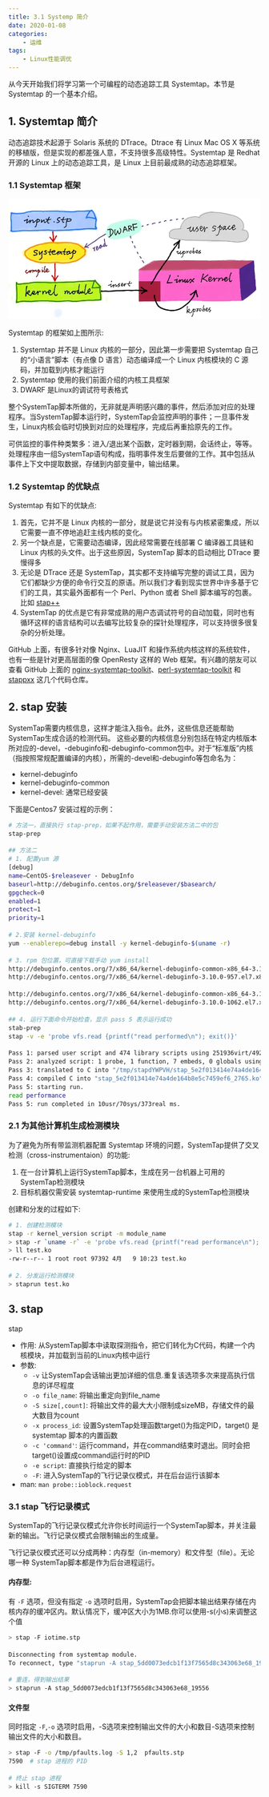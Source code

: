 ```yaml
---
title: 3.1 Systemp 简介
date: 2020-01-08
categories:
    - 运维
tags:
    - Linux性能调优
---
```


从今天开始我们将学习第一个可编程的动态追踪工具 Systemtap。本节是 Systemtap 的一个基本介绍。
<!-- more -->

## 1. Systemtap 简介
动态追踪技术起源于 Solaris 系统的 DTrace。Dtrace 有 Linux  Mac OS X 等系统的移植版，但是实现的都差强人意，不支持很多高级特性。Systemtap 是 Redhat 开源的 Linux 上的动态追踪工具，是 Linux 上目前最成熟的动态追踪框架。

### 1.1 Systemtap 框架
![systemtap-works](/images/linux_pf/how-systemtap-works.webp)

Systemtap 的框架如上图所示:
1. Systemtap 并不是 Linux 内核的一部分，因此第一步需要把 Systemtap 自己的“小语言”脚本（有点像 D 语言）动态编译成一个 Linux 内核模块的 C 源码，并加载到内核才能运行
2. Systemtap 使用的我们前面介绍的内核工具框架
3. DWARF 是Linux的调试符号表格式

整个SystemTap脚本所做的，无非就是声明感兴趣的事件，然后添加对应的处理程序。当SystemTap脚本运行时，SystemTap会监控声明的事件；一旦事件发生，Linux内核会临时切换到对应的处理程序，完成后再重拾原先的工作。

可供监控的事件种类繁多：进入/退出某个函数，定时器到期，会话终止，等等。处理程序由一组SystemTap语句构成，指明事件发生后要做的工作。其中包括从事件上下文中提取数据，存储到内部变量中，输出结果。

### 1.2 Systemtap 的优缺点
Systemtap 有如下的优缺点:
1. 首先，它并不是 Linux 内核的一部分，就是说它并没有与内核紧密集成，所以它需要一直不停地追赶主线内核的变化。
2. 另一个缺点是，它需要动态编译，因此经常需要在线部署 C 编译器工具链和 Linux 内核的头文件。出于这些原因，SystemTap 脚本的启动相比 DTrace 要慢得多
3. 无论是 DTrace 还是 SystemTap，其实都不支持编写完整的调试工具，因为它们都缺少方便的命令行交互的原语。所以我们才看到现实世界中许多基于它们的工具，其实最外面都有一个 Perl、Python 或者 Shell 脚本编写的包裹。比如 [stap++](https://github.com/openresty/stapxx)
4. SystemTap 的优点是它有非常成熟的用户态调试符号的自动加载，同时也有循环这样的语言结构可以去编写比较复杂的探针处理程序，可以支持很多很复杂的分析处理。

 GitHub 上面，有很多针对像 Nginx、LuaJIT 和操作系统内核这样的系统软件，也有一些是针对更高层面的像 OpenResty 这样的 Web 框架。有兴趣的朋友可以查看 GitHub 上面的 [nginx-systemtap-toolkit](https://github.com/openresty/nginx-systemtap-toolkit)、[perl-systemtap-toolkit](https://github.com/agentzh/perl-systemtap-toolkit) 和 [stappxx](https://github.com/openresty/stapxx) 这几个代码仓库。
 
## 2. stap 安装
SystemTap需要内核信息，这样才能注入指令。此外，这些信息还能帮助SystemTap生成合适的检测代码。
这些必要的内核信息分别包括在特定内核版本所对应的-devel，-debuginfo和-debuginfo-common包中。对于“标准版”内核（指按照常规配置编译的内核），所需的-devel和-debuginfo等包命名为：
- kernel-debuginfo
- kernel-debuginfo-common
- kernel-devel: 通常已经安装

下面是Centos7 安装过程的示例：

```bash
# 方法一，直接执行 stap-prep，如果不起作用，需要手动安装方法二中的包
stap-prep

## 方法二
# 1. 配置yum 源
[debug]
name=CentOS-$releasever - DebugInfo
baseurl=http://debuginfo.centos.org/$releasever/$basearch/
gpgcheck=0
enabled=1
protect=1
priority=1

# 2.安装 kernel-debuginfo
yum --enablerepo=debug install -y kernel-debuginfo-$(uname -r)

# 3. rpm 包位置，可直接下载手动 yum install 
http://debuginfo.centos.org/7/x86_64/kernel-debuginfo-common-x86_64-3.10.0-957.el7.x86_64.rpm
http://debuginfo.centos.org/7/x86_64/kernel-debuginfo-3.10.0-957.el7.x86_64.rpm

http://debuginfo.centos.org/7/x86_64/kernel-debuginfo-common-x86_64-3.10.0-1062.el7.x86_64.rpm
http://debuginfo.centos.org/7/x86_64/kernel-debuginfo-3.10.0-1062.el7.x86_64.rpm

## 4. 运行下面命令开始检查，显示 pass 5 表示运行成功
stab-prep
stap -v -e 'probe vfs.read {printf("read performed\n"); exit()}'

Pass 1: parsed user script and 474 library scripts using 251936virt/49240res/3488shr/45992data kb, in 80usr/330sys/411real ms.
Pass 2: analyzed script: 1 probe, 1 function, 7 embeds, 0 globals using 416832virt/210188res/4872shr/210888data kb, in 1100usr/960sys/2058real ms.
Pass 3: translated to C into "/tmp/stapdYWPVH/stap_5e2f013414e74a4de164b8e5c7459ef6_2765_src.c" using 416832virt/210444res/5128shr/210888data kb, in 10usr/70sys/85real ms.
Pass 4: compiled C into "stap_5e2f013414e74a4de164b8e5c7459ef6_2765.ko" in 1090usr/660sys/1643real ms.
Pass 5: starting run.
read performance
Pass 5: run completed in 10usr/70sys/373real ms.
```

### 2.1 为其他计算机生成检测模块
为了避免为所有带监测机器配置 Systemtap 环境的问题，SystemTap提供了交叉检测（cross-instrumentaion）的功能:
1. 在一台计算机上运行SystemTap脚本，生成在另一台机器上可用的SystemTap检测模块
2. 目标机器仅需安装 systemtap-runtime 来使用生成的SystemTap检测模块

创建和分发的过程如下:
```bash
# 1. 创建检测模块
stap -r kernel_version script -m module_name
> stap -r `uname -r` -e 'probe vfs.read {printf("read performance\n"); exit()}' -m test
> ll test.ko
-rw-r--r-- 1 root root 97392 4月   9 10:23 test.ko

# 2. 分发运行检测模块
> staprun test.ko
```

## 3. stap 
stap
- 作用: 从SystemTap脚本中读取探测指令，把它们转化为C代码，构建一个内核模块，并加载到当前的Linux内核中运行
- 参数:
  - `-v` 让SystemTap会话输出更加详细的信息.重复该选项多次来提高执行信息的详尽程度 
  - `-o file_name`: 将输出重定向到file_name
  - `-S size[,count]`: 将输出文件的最大大小限制成sizeMB，存储文件的最大数目为count
  - `-x process_id`: 设置SystemTap处理函数target()为指定PID，target() 是 systemtap 脚本的内置函数 
  - `-c 'command'`: 运行command，并在command结束时退出。同时会把target()设置成command运行时的PID
  - `-e script`: 直接执行给定的脚本
  - `-F`: 进入SystemTap的飞行记录仪模式，并在后台运行该脚本
- man: `man probe::ioblock.request`

### 3.1 stap 飞行记录模式
SystemTap的飞行记录仪模式允许你长时间运行一个SystemTap脚本，并关注最新的输出。飞行记录仪模式会限制输出的生成量。

飞行记录仪模式还可以分成两种：内存型（in-memory）和文件型（file）。无论哪一种 SystemTap脚本都是作为后台进程运行。

#### 内存型: 
有 `-F` 选项，但没有指定 `-o` 选项时启用，SystemTap会把脚本输出结果存储在内核内存的缓冲区内。默认情况下，缓冲区大小为1MB.你可以使用-s(小s)来调整这个值

```bash
> stap -F iotime.stp

Disconnecting from systemtap module.
To reconnect, type "staprun -A stap_5dd0073edcb1f13f7565d8c343063e68_19556"

# 重连，得到输出结果
> staprun -A stap_5dd0073edcb1f13f7565d8c343063e68_19556
```

#### 文件型
同时指定 `-F`,`-o` 选项时启用，-S选项来控制输出文件的大小和数目-S选项来控制输出文件的大小和数目。

```bash
> stap -F -o /tmp/pfaults.log -S 1,2  pfaults.stp
7590  # stap 进程的 PID

# 终止 stap 进程
> kill -s SIGTERM 7590
```